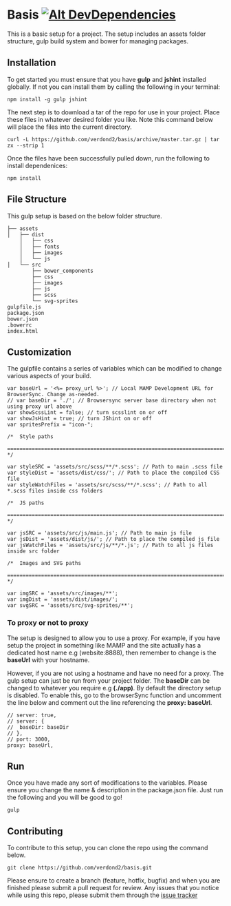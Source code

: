 
# Basis [![Alt DevDependencies](https://david-dm.org/verdond2/basis.svg)](https://david-dm.org/verdond2/basis/) 
This is a basic setup for a project. The setup includes an assets folder structure, gulp build system and bower for managing packages.

## Installation

To get started you must ensure that you have **gulp** and **jshint** installed globally. If not you can install them by calling the following in your terminal:

```
npm install -g gulp jshint
```

The next step is to download a tar of the repo for use in your project. Place these files in whatever desired folder you like. Note this command below will place the files into the current directory.

```
curl -L https://github.com/verdond2/basis/archive/master.tar.gz | tar zx --strip 1 
```

Once the files have been successfully pulled down, run the following to install dependenices:

```
npm install
```

## File Structure

This gulp setup is based on the below folder structure. 

```
├── assets
│	├── dist
	│   ├── css
	│   ├── fonts
	│   ├── images
	│   └── js
│	└── src
	    ├── bower_components
	    ├── css
	    ├── images
	    ├── js
	    ├── scss
	    └── svg-sprites
gulpfile.js
package.json
bower.json
.bowerrc
index.html
```

## Customization

The gulpfile contains a series of variables which can be modified to change various aspects of your build. 

```
var baseUrl = '<%= proxy_url %>'; // Local MAMP Development URL for BrowserSync. Change as-needed. 
// var baseDir = './'; // Browsersync server base directory when not using proxy url above
var showScssLint = false; // turn scsslint on or off
var showJsHint = true; // turn JShint on or off
var spritesPrefix = "icon-";

/*  Style paths
    ========================================================================== */

var styleSRC = 'assets/src/scss/**/*.scss'; // Path to main .scss file
var styleDist = 'assets/dist/css/'; // Path to place the compiled CSS file
var styleWatchFiles = 'assets/src/scss/**/*.scss'; // Path to all *.scss files inside css folders

/*  JS paths
    ========================================================================== */

var jsSRC = 'assets/src/js/main.js'; // Path to main js file
var jsDist = 'assets/dist/js/'; // Path to place the compiled js file
var jsWatchFiles = 'assets/src/js/**/*.js'; // Path to all js files inside src folder

/*  Images and SVG paths
    ========================================================================== */

var imgSRC = 'assets/src/images/**';
var imgDist = 'assets/dist/images/';
var svgSRC = 'assets/src/svg-sprites/**';

```

### To proxy or not to proxy

The setup is designed to allow you to use a proxy. For example, if you have setup the project in something like MAMP and the site actually has a dedicated host name e.g (website:8888), then remember to change is the **baseUrl** with your hostname.

However, if you are not using a hostname and have no need for a proxy. The gulp setup can just be run from your project folder. The **baseDir** can be changed to whatever you require e.g **(./app)**. By default the directory setup is disabled. To enable this, go to the browserSync function and uncomment the line below and comment out the line referencing the **proxy: baseUrl**.

```
// server: true,
// server: {
//  baseDir: baseDir
// },
// port: 3000,
proxy: baseUrl,
```


## Run 

Once you have made any sort of modifications to the variables. Please ensure you change the name & description in the package.json file.
Just run the following and you will be good to go!

```
gulp
```

## Contributing

To contribute to this setup, you can clone the repo using the command below. 

```
git clone https://github.com/verdond2/basis.git
```

Please ensure to create a branch (feature, hotfix, bugfix) and when you are finished please submit a pull request for review. Any issues that you notice while using this repo, please submit them through the [issue tracker](https://github.com/verdond2/basis/issues)


